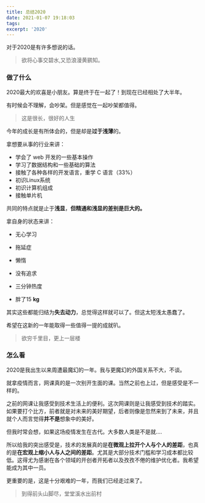 ```yaml
---
title: 总结2020
date: 2021-01-07 19:18:03
tags:
excerpt: '2020'
---
```




对于2020是有许多想说的话。

> 欲将心事交碧水,又恐浪漫黄鹂知。



### 做了什么

2020最大的欢喜是小朋友。算是终于在一起了！到现在已经相处了大半年。

有时候会不理解，会吵架。但是感觉在一起吵架都值得。

> 这是很长，很好的人生



今年的成长是有所体会的，但是却是**过于浅薄**的。

拿想要从事的行业来讲：

+ 学会了 web 开发的一些基本操作
+ 学习了数据结构和一些基础的算法
+ 接触了各种各样的开发语言，重学 C 语言（33%）
+ 初识Linux系统
+ 初识计算机组成
+ 接触单片机

共同的特点就是止于**浅显**，**但精通和浅显的差别是巨大的。**



拿自身的状态来讲：

+ 无心学习
+ 拖延症
+ 懒惰
+ 没有追求

+ 三分钟热度
+ 胖了15 **kg**

其实这些都能归结为**失去动力**，总觉得这样就可以了。但这太短浅太愚蠢了。



希望在这新的一年能取得一些值得一提的成就叭。

> 欲穷千里目，更上一层楼





### 怎么看

2020是我出生以来周遭最魔幻的一年。我与更魔幻的外国关系不大，不谈。

就拿疫情而言，网课真的是一次别开生面的课。当然之前也上过，但是感受是不一样的。

之前的网课让我感受到技术生活上的便利。这次网课则是让我感受到技术的踏实。如果要打个比方，前者就是对未来的美好期望，后者则像是忽然来到了未来，并且就个人而言觉得**并不是**想象中的美好。

但我时常会想，如果这场疫情发生在古代。大多数人类是不是就....

所以给我的突出感受是，技术的发展真的是**在微观上拉开个人与个人的差距**，也真的是**在宏观上缩小人与人之间的差距**。尤其是大部分技术门槛和学习成本都比较低。这得尤为感谢在各个领域的开创者开拓者以及孜孜不倦的维护优化者。我希望能成为其中一员。

更重要的是，这是十分艰难的一年，而我们已经走过来了。

> 到得前头山脚尽，堂堂溪水出前村



